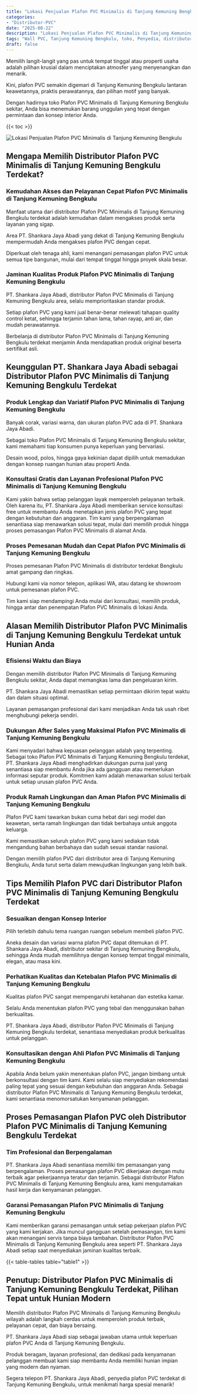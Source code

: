 ```yaml
---
title: "Lokasi Penjualan Plafon PVC Minimalis di Tanjung Kemuning Bengkulu"
categories: 
- "Distributor-PVC"
date: "2025-08-22"
description: "Lokasi Penjualan Plafon PVC Minimalis di Tanjung Kemuning Bengkulu untuk hunian, perkantoran, serta ritel. Material unggulan, variasi motif, variasi warna elegan, beserta servis pemasangan dikerjakan oleh tenaga ahli profesional serta kepastian resmi!|Jasa distribusi Plafon PVC Minimalis di Tanjung Kemuning Bengkulu untuk kebutuhan tempat tinggal, office, maupun toko, dengan panel terbaik dan instalasi oleh tenaga ahli profesional serta jaminan resmi.|Pilihan Plafon PVC Minimalis di Tanjung Kemuning Bengkulu yang terbukti bagi hunian, kantor, serta ritel, dengan produk terbaik dan penempatan oleh tim ahli serta kepastian resmi.|Distribusi Plafon PVC Minimalis di Tanjung Kemuning Bengkulu untuk rumah, kantor, dan ritel, beserta panel unggulan dan pemasangan ditangani oleh tenaga ahli ahli, disertai dengan kepastian resmi.}"
tags: "Wall PVC, Tanjung Kemuning Bengkulu, toko, Penyedia, distributor"
draft: false
---
```


Memilih langit-langit yang pas untuk tempat tinggal atau properti usaha adalah pilihan krusial dalam menciptakan atmosfer yang menyenangkan dan menarik.

Kini, plafon PVC semakin digemari di Tanjung Kemuning Bengkulu lantaran keawetannya, praktis perawatannya, dan pilihan motif yang banyak.

Dengan hadirnya toko Plafon PVC Minimalis di Tanjung Kemuning Bengkulu sekitar, Anda bisa menemukan barang unggulan yang tepat dengan permintaan dan konsep interior Anda.

{{< toc >}}

![Lokasi Penjualan Plafon PVC Minimalis di Tanjung Kemuning Bengkulu](/images/Distributor-PVC/Lokasi-Penjualan-Plafon-PVC-Minimalis-di-Tanjung-Kemuning-Bengkulu.png)


## Mengapa Memilih Distributor Plafon PVC Minimalis di Tanjung Kemuning Bengkulu Terdekat?

### Kemudahan Akses dan Pelayanan Cepat Plafon PVC Minimalis di Tanjung Kemuning Bengkulu

Manfaat utama dari distributor Plafon PVC Minimalis di Tanjung Kemuning Bengkulu terdekat adalah kemudahan dalam mengakses produk serta layanan yang sigap.

Area PT. Shankara Jaya Abadi yang dekat di Tanjung Kemuning Bengkulu mempermudah Anda mengakses plafon PVC dengan cepat.

Diperkuat oleh tenaga ahli, kami menangani pemasangan plafon PVC untuk semua tipe bangunan, mulai dari tempat tinggal hingga proyek skala besar.

### Jaminan Kualitas Produk Plafon PVC Minimalis di Tanjung Kemuning Bengkulu

PT. Shankara Jaya Abadi, distributor Plafon PVC Minimalis di Tanjung Kemuning Bengkulu area, selalu memprioritaskan standar produk.

Setiap plafon PVC yang kami jual benar-benar melewati tahapan quality control ketat, sehingga terjamin tahan lama, tahan rayap, anti air, dan mudah perawatannya.

Berbelanja di distributor Plafon PVC Minimalis di Tanjung Kemuning Bengkulu terdekat menjamin Anda mendapatkan produk original beserta sertifikat asli.

## Keunggulan PT. Shankara Jaya Abadi sebagai Distributor Plafon PVC Minimalis di Tanjung Kemuning Bengkulu Terdekat

### Produk Lengkap dan Variatif Plafon PVC Minimalis di Tanjung Kemuning Bengkulu

Banyak corak, variasi warna, dan ukuran plafon PVC ada di PT. Shankara Jaya Abadi.

Sebagai toko Plafon PVC Minimalis di Tanjung Kemuning Bengkulu sekitar, kami memahami tiap konsumen punya keperluan yang bervariasi.

Desain wood, polos, hingga gaya kekinian dapat dipilih untuk memadukan dengan konsep ruangan hunian atau properti Anda.

### Konsultasi Gratis dan Layanan Profesional Plafon PVC Minimalis di Tanjung Kemuning Bengkulu

Kami yakin bahwa setiap pelanggan layak memperoleh pelayanan terbaik. Oleh karena itu, PT. Shankara Jaya Abadi memberikan service konsultasi free untuk membantu Anda menetapkan jenis plafon PVC yang tepat dengan kebutuhan dan anggaran. Tim kami yang berpengalaman senantiasa siap menawarkan solusi tepat, mulai dari memilih produk hingga proses pemasangan Plafon PVC Minimalis di alamat Anda.

### Proses Pemesanan Mudah dan Cepat Plafon PVC Minimalis di Tanjung Kemuning Bengkulu

Proses pemesanan Plafon PVC Minimalis di distributor terdekat Bengkulu amat gampang dan ringkas.

Hubungi kami via nomor telepon, aplikasi WA, atau datang ke showroom untuk pemesanan plafon PVC.

Tim kami siap mendampingi Anda mulai dari konsultasi, memilih produk, hingga antar dan penempatan Plafon PVC Minimalis di lokasi Anda.

## Alasan Memilih Distributor Plafon PVC Minimalis di Tanjung Kemuning Bengkulu Terdekat untuk Hunian Anda

### Efisiensi Waktu dan Biaya

Dengan memilih distributor Plafon PVC Minimalis di Tanjung Kemuning Bengkulu sekitar, Anda dapat memangkas lama dan pengeluaran kirim.

PT. Shankara Jaya Abadi memastikan setiap permintaan dikirim tepat waktu dan dalam situasi optimal.

Layanan pemasangan profesional dari kami menjadikan Anda tak usah ribet menghubungi pekerja sendiri.

### Dukungan After Sales yang Maksimal Plafon PVC Minimalis di Tanjung Kemuning Bengkulu

Kami menyadari bahwa kepuasan pelanggan adalah yang terpenting. Sebagai toko Plafon PVC Minimalis di Tanjung Kemuning Bengkulu terdekat, PT. Shankara Jaya Abadi menghadirkan dukungan purna jual yang senantiasa siap membantu Anda jika ada gangguan atau memerlukan informasi seputar produk. Komitmen kami adalah menawarkan solusi terbaik untuk setiap urusan plafon PVC Anda.

### Produk Ramah Lingkungan dan Aman Plafon PVC Minimalis di Tanjung Kemuning Bengkulu

Plafon PVC kami tawarkan bukan cuma hebat dari segi model dan keawetan, serta ramah lingkungan dan tidak berbahaya untuk anggota keluarga.

Kami memastikan seluruh plafon PVC yang kami sediakan tidak mengandung bahan berbahaya dan sudah sesuai standar nasional.

Dengan memilih plafon PVC dari distributor area di Tanjung Kemuning Bengkulu, Anda turut serta dalam mewujudkan lingkungan yang lebih baik.

## Tips Memilih Plafon PVC dari Distributor Plafon PVC Minimalis di Tanjung Kemuning Bengkulu Terdekat

### Sesuaikan dengan Konsep Interior

Pilih terlebih dahulu tema ruangan ruangan sebelum membeli plafon PVC.

Aneka desain dan variasi warna plafon PVC dapat ditemukan di PT. Shankara Jaya Abadi, distributor sekitar di Tanjung Kemuning Bengkulu, sehingga Anda mudah memilihnya dengan konsep tempat tinggal minimalis, elegan, atau masa kini.

### Perhatikan Kualitas dan Ketebalan Plafon PVC Minimalis di Tanjung Kemuning Bengkulu

Kualitas plafon PVC sangat mempengaruhi ketahanan dan estetika kamar.

Selalu Anda menentukan plafon PVC yang tebal dan menggunakan bahan berkualitas.

PT. Shankara Jaya Abadi, distributor Plafon PVC Minimalis di Tanjung Kemuning Bengkulu terdekat, senantiasa menyediakan produk berkualitas untuk pelanggan.

### Konsultasikan dengan Ahli Plafon PVC Minimalis di Tanjung Kemuning Bengkulu

Apabila Anda belum yakin menentukan plafon PVC, jangan bimbang untuk berkonsultasi dengan tim kami. Kami selalu siap menyediakan rekomendasi paling tepat yang sesuai dengan kebutuhan dan anggaran Anda. Sebagai distributor Plafon PVC Minimalis di Tanjung Kemuning Bengkulu terdekat, kami senantiasa menomorsatukan kenyamanan pelanggan.

## Proses Pemasangan Plafon PVC oleh Distributor Plafon PVC Minimalis di Tanjung Kemuning Bengkulu Terdekat

### Tim Profesional dan Berpengalaman

PT. Shankara Jaya Abadi senantiasa memiliki tim pemasangan yang berpengalaman. Proses pemasangan plafon PVC dikerjakan dengan mutu terbaik agar pekerjaannya teratur dan terjamin. Sebagai distributor Plafon PVC Minimalis di Tanjung Kemuning Bengkulu area, kami mengutamakan hasil kerja dan kenyamanan pelanggan.

### Garansi Pemasangan Plafon PVC Minimalis di Tanjung Kemuning Bengkulu

Kami memberikan garansi pemasangan untuk setiap pekerjaan plafon PVC yang kami kerjakan. Jika muncul gangguan setelah pemasangan, tim kami akan menangani servis tanpa biaya tambahan. Distributor Plafon PVC Minimalis di Tanjung Kemuning Bengkulu area seperti PT. Shankara Jaya Abadi setiap saat menyediakan jaminan kualitas terbaik.

{{< table-tables table="table1" >}}

## Penutup: Distributor Plafon PVC Minimalis di Tanjung Kemuning Bengkulu Terdekat, Pilihan Tepat untuk Hunian Modern

Memilih distributor Plafon PVC Minimalis di Tanjung Kemuning Bengkulu wilayah adalah langkah cerdas untuk memperoleh produk terbaik, pelayanan cepat, dan biaya bersaing.

PT. Shankara Jaya Abadi siap sebagai jawaban utama untuk keperluan plafon PVC Anda di Tanjung Kemuning Bengkulu.

Produk beragam, layanan profesional, dan dedikasi pada kenyamanan pelanggan membuat kami siap membantu Anda memiliki hunian impian yang modern dan nyaman.

Segera telepon PT. Shankara Jaya Abadi, penyedia plafon PVC terdekat di Tanjung Kemuning Bengkulu, untuk menikmati harga spesial menarik!